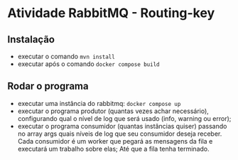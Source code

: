 # Atividade RabbitMQ - Routing-key
## Instalação

 - executar o comando `mvn install`
 - executar após o comando `docker compose build`

## Rodar o programa

 - executar uma instância do rabbitmq: `docker compose up`
 - executar o programa produtor (quantas vezes achar necessário), configurando qual o nível de log que será usado (info, warning ou error);
 - executar o programa consumidor (quantas instâncias quiser) passando no array args quais níveis de log que seu consumidor deseja receber. Cada consumidor é um worker que pegará as mensagens da fila e executará um trabalho sobre elas; Até que a fila tenha terminado.